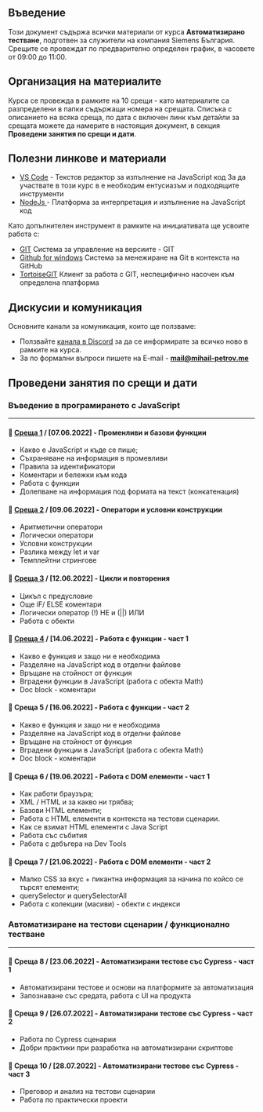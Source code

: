 ## Въведение
Този документ съдържа всички материали от курса **Автоматизирано тестване**, подготвен за служители на компания Siemens България. Срещите се провеждат по предварително определен график, в часовете от 09:00 до 11:00.  

## Организация на материалите
Курса се провежда в рамките на 10 срещи - като материалите са разпределени в папки съдържащи номера на срещата. Списъка с описанието на всяка среща, по дата с включен линк към детайли за срещата можете да намерите в настоящия документ, в секция **Проведени занятия по срещи и дати**.

## Полезни линкове и материали

- [VS Code](https://code.visualstudio.com/) - Текстов редактор за изпълнение на JavaScript код
За да участвате в този курс в е необходим ентусиазъм и подходящите инструменти 
- [NodeJs ](https://nodejs.org/en/) - Платформа за интерпретация и изпълнение на JavaScript код

Като допълнителен инструмент в рамките на инициативата ще усвоите работа с:
- [GIT](https://git-scm.com/download/win)  Система за управление на версиите - GIT
- [Github for windows](https://desktop.github.com/) Система за менежиране на Git в контекста на GitHub
- [TortoiseGIT](https://tortoisegit.org/) Клиент за работа с GIT, неспецифично насочен към определена платформа

## Дискусии и комуникация
Основните канали за комуникация, които ще ползваме:
- Ползвайте [канала в Discord](https://discord.gg/DPAtP5u57H) за да се информирате за всичко ново в рамките на курса. 
- За по формални въпроси пишете на E-mail - **mail@mihail-petrov.me**

## Проведени занятия по срещи и дати

### **Въведение в програмирането с JavaScript**
--- 

#### 🚀 [**Среща 1**](meet-01/README.md) / **[07.06.2022]** - Променливи и базови функции
- Какво е JavaScript и къде се пише;
- Съхраняване на информация в промевливи
- Правила за идентификатори
- Коментари и бележки към кода
- Работа с функции
- Долепване на информация под формата на текст (конкатенация)

#### 🚀 [**Среща 2**](meet-02/README.md) / **[09.06.2022]** - Оператори и условни конструкции
- Аритметични оператори
- Логически оператори
- Условни конструкции
- Разлика между let и var
- Темплейтни стрингове

#### 🚀 [**Среща 3**](meet-03/README.md) / **[12.06.2022]** - Цикли и повторения
- Цикъл с предусловие
- Още iF/ ELSE коментари
- Логически оператор (!) НЕ и (||) ИЛИ
- Работа с обекти

#### 🚀 [**Среща 4**](meet-04/README.md) / **[14.06.2022]** - Работа с функции - част 1
- Какво е функция и защо ни е необходима
- Разделяне на JavaScript код в отделни файлове
- Връщане на стойност от функция
- Вградени функции в JavaScript (работа с обекта Math)
- Doc block - коментари

<!-- #### 🚀 [**Среща 5**](meet-05/README.md) / **[16.06.2022]** - Работа с функции - част 2 -->
#### 🚀 **Среща 5** / **[16.06.2022]** - Работа с функции - част 2
- Какво е функция и защо ни е необходима
- Разделяне на JavaScript код в отделни файлове
- Връщане на стойност от функция
- Вградени функции в JavaScript (работа с обекта Math)
- Doc block - коментари

<!-- #### 🚀 [**Среща 6**](meet-06/README.md) / **[19.06.2022]** - Работа с DOM елементи - част 1 -->
#### 🚀 **Среща 6** / **[19.06.2022]** - Работа с DOM елементи - част 1
- Как работи браузъра;
- XML / HTML и за какво ни трябва;
- Базови HTML елементи;
- Работа с HTML елементи в контекста на тестови сценарии.
- Как се взимат HTML елементи с Java Script
- Работа със събития
- Работа с дебъгера на Dev Tools

<!-- #### 🚀 [**Среща 7**](meet-07/README.md) / **[21.06.2022]** - Работа с DOM елементи - част 2 -->
#### 🚀 **Среща 7** / **[21.06.2022]** - Работа с DOM елементи - част 2
- Малко CSS за вкус + пикантна информация за начина по койсо се търсят елементи;
- querySelector и querySelectorAll 
- Работа с колекции (масиви) - обекти с индекси

### **Автоматизиране на тестови сценарии / функционално тестване**
--- 

<!-- #### 🚀 [**Среща 8**](meet-08/README.md) / **[23.06.2022]** - Автоматизирани тестове със Cypress - част 1  -->
#### 🚀 **Среща 8** / **[23.06.2022]** - Автоматизирани тестове със Cypress - част 1 
- Автоматизирани тестове и основи на платформите за автоматизация
- Запознаване със средата, работа с UI на продукта

<!-- #### 🚀 [**Среща 9**](meet-09/README.md) / **[26.07.2022]** - Автоматизирани тестове със Cypress - част 2 -->
#### 🚀 **Среща 9** / **[26.07.2022]** - Автоматизирани тестове със Cypress - част 2
- Работа по Cypress сценарии
- Добри практики при разработка на автоматизирани скриптове

<!-- #### 🚀 [**Среща 10**](meet-10/README.md) / **[28.07.2022]** - Автоматизирани тестове със Cypress - част 3 -->
#### 🚀 **Среща 10** / **[28.07.2022]** - Автоматизирани тестове със Cypress - част 3
- Преговор и анализ на тестови сценарии
- Работа по практически проекти